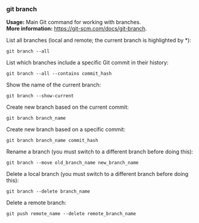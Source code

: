 ### git branch

**Usage:** Main Git command for working with branches. <br />
**More information:** https://git-scm.com/docs/git-branch. <br />

List all branches (local and remote; the current branch is highlighted by *):

```
git branch --all
```

List which branches include a specific Git commit in their history:

```
git branch --all --contains commit_hash
```

Show the name of the current branch:

```
git branch --show-current
```

Create new branch based on the current commit:

```
git branch branch_name
```

Create new branch based on a specific commit:

```
git branch branch_name commit_hash
```

Rename a branch (you must switch to a different branch before doing this):

```
git branch --move old_branch_name new_branch_name
```

Delete a local branch (you must switch to a different branch before doing this):

```
git branch --delete branch_name
```

Delete a remote branch:

```
git push remote_name --delete remote_branch_name
```
